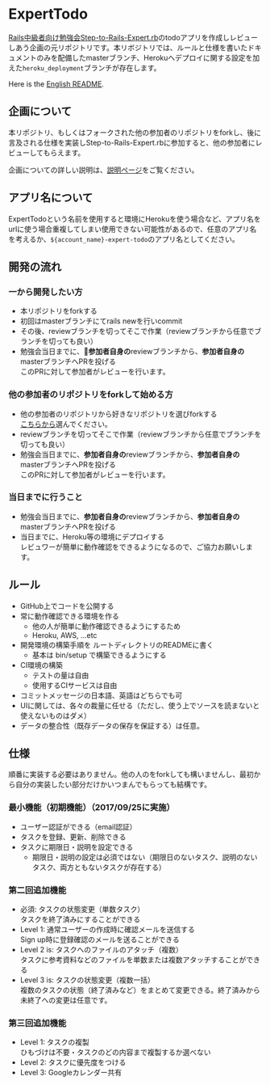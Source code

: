 # ExpertTodo
[Rails中級者向け勉強会Step-to-Rails-Expert.rb](https://step-to-rails-expert-rb.connpass.com/)のtodoアプリを作成しレビューしあう企画の元リポジトリです。本リボジトリでは、ルールと仕様を書いたドキュメントのみを配備したmasterブランチ、Herokuへデプロイに関する設定を加えた`heroku_deployment`ブランチが存在します。

Here is the [English README](https://github.com/Step-to-Rails-Expert-rb/expert-todo/blob/master/docs/README.en.md).

## 企画について
本リポジトリ、もしくはフォークされた他の参加者のリポジトリをforkし、後に言及される仕様を実装しStep-to-Rails-Expert.rbに参加すると、他の参加者にレビューしてもらえます。

企画についての詳しい説明は、[説明ページ](http://biibiebisuke.hatenablog.com/entry/2017/08/08/173906)をご覧ください。

## アプリ名について
ExpertTodoという名前を使用すると環境にHerokuを使う場合など、アプリ名をurlに使う場合重複してしまい使用できない可能性があるので、任意のアプリ名を考えるか、`${account_name}-expert-todo`のアプリ名としてください。

## 開発の流れ
### 一から開発したい方
- 本リポジトリをforkする
- 初回はmasterブランチにてrails newを行いcommit
- その後、reviewブランチを切ってそこで作業（reviewブランチから任意でブランチを切っても良い）
- 勉強会当日までに、**参加者自身の**reviewブランチから、**参加者自身の**masterブランチへPRを投げる  
このPRに対して参加者がレビューを行います。

### 他の参加者のリポジトリをforkして始める方
- 他の参加者のリポジトリから好きなリポジトリを選びforkする  
[こちらから](https://github.com/Step-to-Rails-Expert-rb/expert-todo/network)選んでください。
- reviewブランチを切ってそこで作業（reviewブランチから任意でブランチを切っても良い）
- 勉強会当日までに、**参加者自身の**reviewブランチから、**参加者自身の**masterブランチへPRを投げる  
このPRに対して参加者がレビューを行います。

### 当日までに行うこと
- 勉強会当日までに、**参加者自身の**reviewブランチから、**参加者自身の**masterブランチへPRを投げる  
- 当日までに、Heroku等の環境にデプロイする  
レビュワーが簡単に動作確認をできるようになるので、ご協力お願いします。

## ルール
- GitHub上でコードを公開する
- 常に動作確認できる環境を作る
  - 他の人が簡単に動作確認できるようにするため
  - Heroku, AWS, ...etc
- 開発環境の構築手順を ルートディレクトリのREADMEに書く
  - 基本は bin/setup で構築できるようにする
- CI環境の構築
  - テストの量は自由
  - 使用するCIサービスは自由
- コミットメッセージの日本語、英語はどちらでも可
- UIに関しては、各々の裁量に任せる（ただし、使う上でソースを読まないと使えないものはダメ）
- データの整合性（既存データの保存を保証する）は任意。

## 仕様
順番に実装する必要はありません。他の人のをforkしても構いませんし、最初から自分の実装したい部分だけかいつまんでもらっても結構です。
### 最小機能（初期機能）（2017/09/25に実施）
- ユーザー認証ができる（email認証）
- タスクを登録、更新、削除できる
- タスクに期限日・説明を設定できる
    - 期限日・説明の設定は必須ではない（期限日のないタスク、説明のないタスク、両方ともないタスクが存在する）

### 第二回追加機能
- 必須: タスクの状態変更（単数タスク）  
タスクを終了済みにすることができる
- Level 1: 通常ユーザーの作成時に確認メールを送信する  
Sign up時に登録確認のメールを送ることができる
- Level 2 is: タスクへのファイルのアタッチ（複数）  
タスクに参考資料などのファイルを単数または複数アタッチすることができる
- Level 3 is: タスクの状態変更（複数一括）  
複数のタスクの状態（終了済みなど）をまとめて変更できる。終了済みから未終了への変更は任意です。

### 第三回追加機能
- Level 1: タスクの複製  
ひもづけは不要・タスクのどの内容まで複製するか選べない
- Level 2: タスクに優先度をつける
- Level 3: Googleカレンダー共有